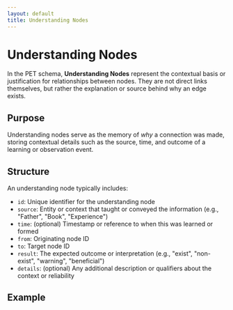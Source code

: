 ```yaml
---
layout: default
title: Understanding Nodes
---
```


# Understanding Nodes

In the PET schema, **Understanding Nodes** represent the contextual basis or justification for relationships between nodes. They are not direct links themselves, but rather the explanation or source behind why an edge exists.

## Purpose

Understanding nodes serve as the memory of *why* a connection was made, storing contextual details such as the source, time, and outcome of a learning or observation event.

## Structure

An understanding node typically includes:

- `id`: Unique identifier for the understanding node
- `source`: Entity or context that taught or conveyed the information (e.g., "Father", "Book", "Experience")
- `time`: (optional) Timestamp or reference to when this was learned or formed
- `from`: Originating node ID
- `to`: Target node ID
- `result`: The expected outcome or interpretation (e.g., "exist", "non-exist", "warning", "beneficial")
- `details`: (optional) Any additional description or qualifiers about the context or reliability

## Example
